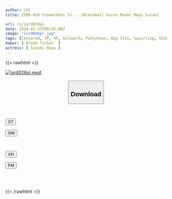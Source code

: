 ```yaml
---
author: j91
title: ISRD-026 Stewardess In... (Blackmail Suite Room) Mayu Suzuki

url: /v/isrd026pl
date: 2024-02-23T00:55:00Z
image: "isrd026pl.jpg"
tags: [Censored, 3P, 4P, Solowork, Pantyhose, Big Tits, Squirting, Shibari, Stewardess, Deep Throating, Submissive Woman	]
maker: [ Dream Ticket  ]
actress: [ Suzuki Mayu ]
---
```



{{< rawhtml >}}

<div class="video" data-videoid="p7aoLd7m7ocAyq">
    <a href="javascript:;">
        <img src="/v/isrd026pl/isrd026pl.jpg" width="WIDTH" height="HEIGHT" alt="isrd026pl.mp4" loading="lazy">
    </a>
</div>

<script type="text/javascript" src="https://j91.asia/asset/on-demand-st.js"></script>

<br>
  <link rel="stylesheet" href="https://j91.asia/asset/bs5.css">
  
  <center>
  <button class="btn btn-primary" type="button" data-bs-toggle="collapse" data-bs-target=".multi-collapse" aria-expanded="false" aria-controls="multiCollapseExample1 multiCollapseExample2"><h2>Download</h2></button></center>
</p>
<div class="row">
  <div class="col">
    <div class="collapse multi-collapse" id="multiCollapseExample1">
      <div class="card card-body">
	      	      <br>
<div class="buttons">  
<p><a href="https://streamtape.to/v/p7aoLd7m7ocAyq" target="_blank"><button class="btn-hover color-3"><i class="fa fa-download"></i> ST</button></a></p>
<p><a href="https://cdnwish.com/44afcxebrmqc" target="_blank"><button class="btn-hover color-2"><i class="fa fa-download"></i> SW</button></a></p></div>
    </div>
  </div>
</div>
  <div class="col">
    <div class="collapse multi-collapse" id="multiCollapseExample2">
      <div class="card card-body">
	      <br>
<div class="buttons">
<p><a href="https://vidhidepro.com/f/kadf5kxttip5"><button class="btn-hover color-9"><i class="fa fa-download"></i> VH</button></a></p>
<p><a href="https://filemoon.sx/d/zlheyyitnxqw"><button class="btn-hover color-8"><i class="fa fa-download"></i> FM</button></a></p></div>
<br><br>
      </div>
    </div>
  </div>
</div>

{{< /rawhtml >}}